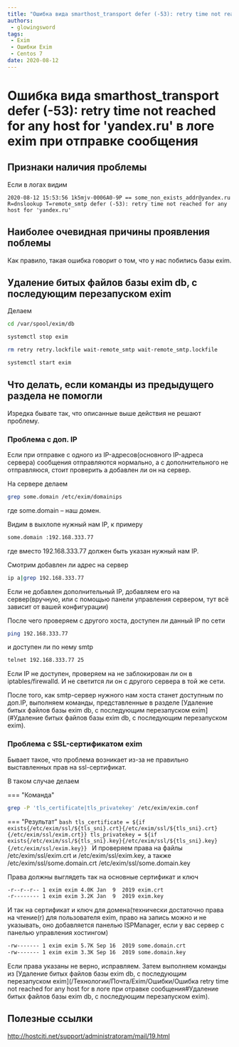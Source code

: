 ```yaml
---
title: "Ошибка вида smarthost_transport defer (-53): retry time not reached for any host for 'yandex.ru' в логе exim при отправке сообщения"
authors: 
 - glowingsword
tags:
 - Exim
 - Ошибки Exim
 - Centos 7
date: 2020-08-12
---
```


# Ошибка вида smarthost_transport defer (-53): retry time not reached for any host for 'yandex.ru' в логе exim при отправке сообщения

## Признаки наличия проблемы
Если в логах видим 

```log
2020-08-12 15:53:56 1k5mjv-0006A0-9P == some_non_exists_addr@yandex.ru R=dnslookup T=remote_smtp defer (-53): retry time not reached for any host for 'yandex.ru'
```

## Наиболее очевидная причины проявления поблемы
Как правило, такая ошибка говорит о том, что у нас побились базы exim. 

## Удаление битых файлов базы exim db, с последующим перезапуском exim
Делаем 

```bash
cd /var/spool/exim/db
```
```bash
systemctl stop exim
```
```bash
rm retry retry.lockfile wait-remote_smtp wait-remote_smtp.lockfile
```
```bash
systemctl start exim
```

## Что делать, если команды из предыдущего раздела не помогли

Изредка бывате так, что описанные выше действия не решают проблему.

### Проблема с доп. IP 
Если при отправке с одного из IP-адресов(основного IP-адреса сервера) сообщения отправляются нормально, а с дополнительного не отправляюся, стоит проверить а добавлен ли он на сервер.

На сервере делаем

```bash
grep some.domain /etc/exim/domainips
```
где some.domain – наш домен.

Видим в выхлопе нужный нам IP, к примеру

```bash
some.domain :192.168.333.77
```

где вместо 192.168.333.77 должен быть указан нужный нам IP.

Смотрим добавлен ли адрес на сервер

```bash
ip a|grep 192.168.333.77
```

Если не добавлен дополнительный IP, добавляем его на сервер(вручную, или с помощью панели управления сервером, тут всё зависит от вашей конфигурации)

После чего проверяем с другого хоста, доступен ли данный IP по сети

```bash
ping 192.168.333.77
```

и доступен ли по нему smtp

```bash
telnet 192.168.333.77 25
```

Если IP не доступен, проверяем на не заблокирован ли он в iptables/firewalld. И не светится ли он с другого сервера в той же сети.

После того, как smtp-сервер нужного нам хоста станет доступным по доп.IP, выполняем команды, представленные в разделе [Удаление битых файлов базы exim db, с последующим перезапуском exim](#Удаление битых файлов базы exim db, с последующим перезапуском exim).

### Проблема с SSL-сертификатом exim

Бывает такое, что проблема возникает из-за не правильно выставленных прав на ssl-сертификат.

В таком случае делаем


=== "Команда"
```bash
grep -P 'tls_certificate|tls_privatekey' /etc/exim/exim.conf
```
=== "Результат"
    ```bash
    tls_certificate = ${if exists{/etc/exim/ssl/${tls_sni}.crt}{/etc/exim/ssl/${tls_sni}.crt}{/etc/exim/ssl/exim.crt}}
    tls_privatekey = ${if exists{/etc/exim/ssl/${tls_sni}.key}{/etc/exim/ssl/${tls_sni}.key}{/etc/exim/ssl/exim.key}}
    ```
И проверяем права на файлы /etc/exim/ssl/exim.crt и /etc/exim/ssl/exim.key, а также /etc/exim/ssl/some.domain.crt /etc/exim/ssl/some.domain.key

Права должны выглядеть так на основные сертификат и ключ

```bash
-r--r--r-- 1 exim exim 4.0K Jan  9  2019 exim.crt
-r-------- 1 exim exim 3.2K Jan  9  2019 exim.key
```

И так на сертификат и ключ для домена(технически достаточно права на чтение(r) для пользователя exim, право на запись можно и не указывать, оно добавляется панелью ISPManager, если у вас сервер с панелью управления хостингом)

```bash
-rw------- 1 exim exim 5.7K Sep 16  2019 some.domain.crt
-rw------- 1 exim exim 3.3K Sep 16  2019 some.domain.key
```

Если права указаны не верно, исправляем. Затем выполняем команды из [Удаление битых файлов базы exim db, с последующим перезапуском exim](/Технологии/Почта/Exim/Ошибки/Ошибка retry time not reached for any host for в логе при отравке сообщения#Удаление битых файлов базы exim db, с последующим перезапуском exim).

## Полезные ссылки

<http://hostciti.net/support/administratoram/mail/19.html>